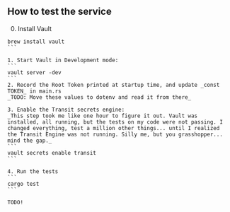 ## How to test the service

0. Install Vault
````
brew install vault
```

1. Start Vault in Development mode:
```
vault server -dev
```
2. Record the Root Token printed at startup time, and update _const TOKEN_ in main.rs
_TODO: Move these values to dotenv and read it from there_

3. Enable the Transit secrets engine:
_This step took me like one hour to figure it out. Vault was installed, all running, but the tests on my code were not passing. I changed everything, test a million other things... until I realized the Transit Engine was not running. Silly me, but you grasshopper... mind the gap._
```
vault secrets enable transit
```

4. Run the tests
```
cargo test
```

TODO!
